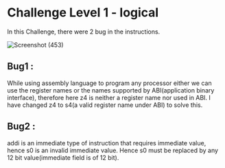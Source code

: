 # Challenge Level 1 - logical
In this Challenge, there were 2 bug in the instructions.  


![Screenshot (453)](https://github.com/vyomasystems-lab/riscv-ctb-challenge-Pavanpm199/assets/84024750/abbc3431-5a24-425b-b7e2-6943f786e130)
## Bug1 : 
While using assembly language to program any processor either we can use the register names or the names supported by ABI(application binary interface), therefore here z4 is neither a register name nor used in ABI. I have changed z4 to s4(a valid register name under ABI) to solve this. 
## Bug2 :
addi is an immediate type of instruction that requires immediate value, hence s0 is an invalid immediate value. Hence s0 must be replaced by any 12 bit value(immediate field is of 12 bit).
